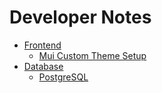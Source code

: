 # Developer Notes
- [Frontend]()
  - [Mui Custom Theme Setup](./React/Mui-Custom-Theme-Setup.md)
- [Database]()
  - [PostgreSQL](./Database/PostgreSQL.md) 
